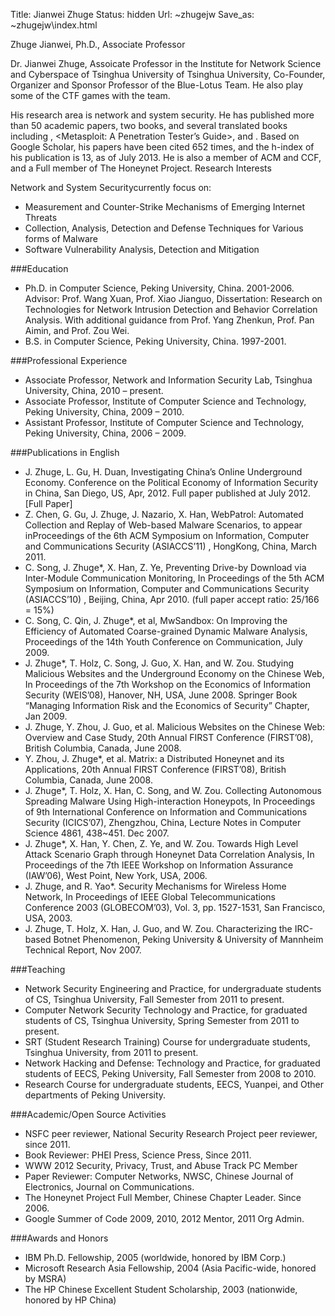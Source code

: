Title: Jianwei Zhuge
Status: hidden
Url: ~zhugejw
Save_as: ~zhugejw\index.html

Zhuge Jianwei, Ph.D., Associate Professor

Dr. Jianwei Zhuge, Assoicate Professor in the Institute for Network Science and Cyberspace of Tsinghua University of Tsinghua University, Co-Founder, Organizer and Sponsor Professor of the Blue-Lotus Team. He also play some of the CTF games with the team.

His research area is network and system security. He has published more than 50 academic papers, two books, and several translated books including <Ghost in the Wires>, <Metasploit: A Penetration Tester’s Guide>, <Practical Malware Analysis> and <Practical Packet Analysis>. Based on Google Scholar, his papers have been cited 652 times, and the h-index of his publication is 13, as of July 2013. He is also a member of ACM and CCF, and a Full member of The Honeynet Project.
Research Interests

Network and System Securitycurrently focus on:
* Measurement and Counter-Strike Mechanisms of Emerging Internet Threats
* Collection, Analysis, Detection and Defense Techniques for Various forms of Malware
* Software Vulnerability Analysis, Detection and Mitigation

###Education

* Ph.D. in Computer Science, Peking University, China. 2001-2006. Advisor: Prof. Wang Xuan, Prof. Xiao Jianguo, Dissertation: Research on Technologies for Network Intrusion Detection and Behavior Correlation Analysis. With additional guidance from Prof. Yang Zhenkun, Prof. Pan Aimin, and Prof. Zou Wei.
* B.S. in Computer Science, Peking University, China. 1997-2001.

###Professional Experience

* Associate Professor, Network and Information Security Lab, Tsinghua University, China, 2010 – present.
* Associate Professor, Institute of Computer Science and Technology, Peking University, China, 2009 – 2010.
* Assistant Professor, Institute of Computer Science and Technology, Peking University, China, 2006 – 2009.

###Publications in English

* J. Zhuge, L. Gu, H. Duan, Investigating China’s Online Underground Economy. Conference on the Political Economy of Information Security in China, San Diego, US, Apr, 2012. Full paper published at July 2012. [Full Paper]
* Z. Chen, G. Gu, J. Zhuge, J. Nazario, X. Han, WebPatrol: Automated Collection and Replay of Web-based Malware Scenarios, to appear inProceedings of the 6th ACM Symposium on Information, Computer and Communications Security (ASIACCS’11) , HongKong, China, March 2011.
* C. Song, J. Zhuge*, X. Han, Z. Ye, Preventing Drive-by Download via Inter-Module Communication Monitoring, In Proceedings of the 5th ACM Symposium on Information, Computer and Communications Security (ASIACCS’10) , Beijing, China, Apr 2010. (full paper accept ratio: 25/166 = 15%)
* C. Song, C. Qin, J. Zhuge*, et al, MwSandbox: On Improving the Efficiency of Automated Coarse-grained Dynamic Malware Analysis, Proceedings of the 14th Youth Conference on Communication, July 2009.
* J. Zhuge*, T. Holz, C. Song, J. Guo, X. Han, and W. Zou. Studying Malicious Websites and the Underground Economy on the Chinese Web, In Proceedings of the 7th Workshop on the Economics of Information Security (WEIS’08), Hanover, NH, USA, June 2008. Springer Book “Managing Information Risk and the Economics of Security” Chapter, Jan 2009.
* J. Zhuge, Y. Zhou, J. Guo, et al. Malicious Websites on the Chinese Web: Overview and Case Study, 20th Annual FIRST Conference (FIRST’08), British Columbia, Canada, June 2008.
* Y. Zhou, J. Zhuge*, et al. Matrix: a Distributed Honeynet and its Applications, 20th Annual FIRST Conference (FIRST’08), British Columbia, Canada, June 2008.
* J. Zhuge*, T. Holz, X. Han, C. Song, and W. Zou. Collecting Autonomous Spreading Malware Using High-interaction Honeypots, In Proceedings of 9th International Conference on Information and Communications Security (ICICS’07), Zhengzhou, China, Lecture Notes in Computer Science 4861, 438~451. Dec 2007.
* J. Zhuge*, X. Han, Y. Chen, Z. Ye, and W. Zou. Towards High Level Attack Scenario Graph through Honeynet Data Correlation Analysis, In Proceedings of the 7th IEEE Workshop on Information Assurance (IAW’06), West Point, New York, USA, 2006.
* J. Zhuge, and R. Yao*. Security Mechanisms for Wireless Home Network, In Proceedings of IEEE Global Telecommunications Conference 2003 (GLOBECOM’03), Vol. 3, pp. 1527-1531, San Francisco, USA, 2003.
* J. Zhuge, T. Holz, X. Han, J. Guo, and W. Zou. Characterizing the IRC-based Botnet Phenomenon, Peking University & University of Mannheim Technical Report, Nov 2007.

###Teaching

* Network Security Engineering and Practice, for undergraduate students of CS, Tsinghua University, Fall Semester from 2011 to present.
* Computer Network Security Technology and Practice, for graduated students of CS, Tsinghua University, Spring Semester from 2011 to present.
* SRT (Student Research Training) Course for undergraduate students, Tsinghua University, from 2011 to present.
* Network Hacking and Defense: Technology and Practice, for graduated students of EECS, Peking University, Fall Semester from 2008 to 2010.
* Research Course for undergraduate students, EECS, Yuanpei, and Other departments of Peking University.

###Academic/Open Source Activities

* NSFC peer reviewer, National Security Research Project peer reviewer, since 2011.
* Book Reviewer: PHEI Press, Science Press, Since 2011.
* WWW 2012 Security, Privacy, Trust, and Abuse Track PC Member
* Paper Reviewer: Computer Networks, NWSC, Chinese Journal of Electronics,  Journal on Communications.
* The Honeynet Project Full Member, Chinese Chapter Leader. Since 2006.
* Google Summer of Code 2009, 2010, 2012 Mentor, 2011 Org Admin.

###Awards and Honors

* IBM Ph.D. Fellowship, 2005 (worldwide, honored by IBM Corp.)
* Microsoft Research Asia Fellowship, 2004 (Asia Pacific-wide, honored by MSRA)
* The HP Chinese Excellent Student Scholarship, 2003 (nationwide, honored by HP China)

